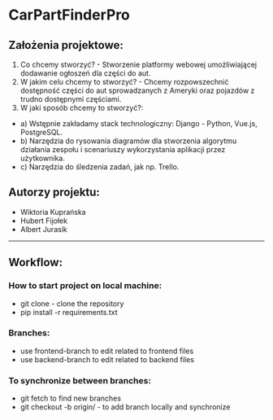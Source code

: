 # CarPartFinderPro

## Założenia projektowe:

1. Co chcemy stworzyć? - Stworzenie platformy webowej umożliwiającej dodawanie ogłoszeń dla części do aut.
2. W jakim celu chcemy to stworzyć? - Chcemy rozpowszechnić dostępność części do aut sprowadzanych z Ameryki oraz
   pojazdów z trudno dostępnymi częściami.
3. W jaki sposób chcemy to stworzyć?:

- a) Wstępnie zakładamy stack technologiczny: Django - Python, Vue.js, PostgreSQL.
- b) Narzędzia do rysowania diagramów dla stworzenia algorytmu działania zespołu i scenariuszy wykorzystania aplikacji
  przez użytkownika.
- c) Narzędzia do śledzenia zadań, jak np. Trello.

## Autorzy projektu:

- Wiktoria Kuprańska
- Hubert Fijołek
- Albert Jurasik

---

## Workflow:

### How to start project on local machine:
- git clone - clone the repository
- pip install -r requirements.txt

### Branches:
- use frontend-branch to edit related to frontend files
- use backend-branch to edit related to backend files

### To synchronize between branches:
- git fetch to find new branches
- git checkout -b <branch-name> origin/<branch-name> - to add branch locally and synchronize